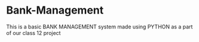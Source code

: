# Bank-Management
This is a basic BANK MANAGEMENT system made using PYTHON as a part of our class 12 project
